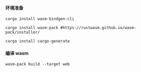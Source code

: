 #### 环境准备

```shell
cargo install wasm-bindgen-cli

cargo install wasm-pack	#https://rustwasm.github.io/wasm-pack/installer/

cargo install cargo-generate
```

#### 编译 wasm

```shell
wasm-pack build --target web
```
